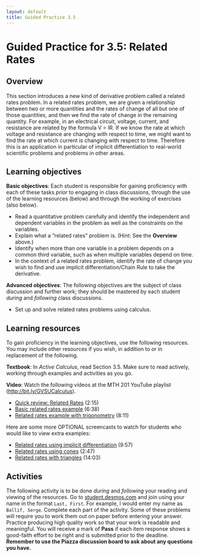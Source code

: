 ```yaml
---
layout: default
title: Guided Practice 3.5
---
```


# Guided Practice for 3.5: Related Rates

## Overview

This section introduces a new kind of derivative problem called a related rates problem. In a related rates problem, we are given a relationship between two or more quantities and the rates of change of all but one of those quantities, and then we find the rate of change in the remaining quantity. For example, in an electrical circuit, voltage, current, and resistance are related by the formula V = IR. If we know the rate at which voltage and resistance are changing with respect to time, we might want to find the rate at which current is changing with respect to time. Therefore this is an application in particular of implicit differentiation to real-world scientific problems and problems in other areas.

## Learning objectives

__Basic objectives__: Each student is responsible for gaining proficiency with each of these tasks _prior_ to engaging in class discussions, through the use of the learning resources (below) and through the working of exercises (also below).

- Read a quantitative problem carefully and identify the independent and dependent variables in the problem as well as the constraints on the variables.
- Explain what a “related rates” problem is. (Hint: See the **Overview** above.)
- Identify when more than one variable in a problem depends on a common third variable, such as when multiple variables depend on time.
- In the context of a related rates problem, identify the rate of change you wish to find and use implicit differentiation/Chain Rule to take the derivative.


__Advanced objectives__: The following objectives are the subject of class discussion and further work; they should be mastered by each student _during_ and _following_ class discussions.

- Set up and solve related rates problems using calculus.

## Learning resources

To gain proficiency in the learning objectives, use the following resources. You may include other resources if you wish, in addition to or in replacement of the following.

__Textbook__: In _Active Calculus_, read Section 3.5. Make sure to read actively, working through examples and activities as you go.

__Video__: Watch the following videos at the MTH 201 YouTube playlist (http://bit.ly/GVSUCalculus).

- [Quick review: Related Rates](http://www.youtube.com/watch?v=Wh6UF4e55tg&list=PL9bIjQJDwfGuXQHuS5Jkmum_CFILoCZX-&index=72) (2:15)
- [Basic related rates example](http://www.youtube.com/watch?v=2nnfWMI-wKM&list=PL9bIjQJDwfGuXQHuS5Jkmum_CFILoCZX-&index=73) (6:38)
- [Related rates example with trigonometry](http://www.youtube.com/watch?v=44yHoaBCQ4Q&list=PL9bIjQJDwfGuXQHuS5Jkmum_CFILoCZX-&index=74) (8:11)

Here are some more OPTIONAL screencasts to watch for students who would like to view extra examples:

- [Related rates using implicit differentiation](http://www.youtube.com/watch?v=jv4gTxWqeBE) (9:57)
- [Related rates using cones](http://www.youtube.com/watch?v=wTYvMpVITg8) (2:47)
- [Related rates with triangles](http://www.youtube.com/watch?v=B60h_TihSo0) (14:03)


## Activities

The following activity is to be done _during_ and _following_ your reading and viewing of the resources. Go to [student.desmos.com](https://student.desmos.com/?prepopulateCode=PH8VB4) and join using your name in the format `Last, First`. For example, I would enter my name as `Ballif, Serge`. Complete each part of the activity. Some of these problems will require you to work them out on paper before entering your answer. Practice producing high quality work so that your work is readable and meaningful. You will receive a mark of __Pass__ if each item response shows a good-faith effort to be right and is submitted prior to the deadline. __Remember to use the Piazza discussion board to ask about any questions you have.__
